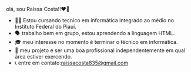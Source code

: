 olá, sou Raissa Costa!!❤🤝

- 👩‍💻  Estou cursando tecnico em informática integrado ao médio no Instituto Federal do Piauí.
- 🗣️  trabalho bem em grupo, estou aprendendo a linguagem HTML.
- 🎓  meu interesse no momento é terminar o técnico em informática.
- 👑  meu projeto é ser uma boa profissional independentemente em qual área estiver exercendo.
-  📞 entre em contato:raissacosta835@gmail.com

